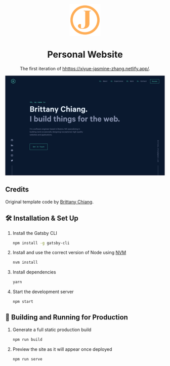 <div align="center">
  <img alt="Logo" src="https://raw.githubusercontent.com/JasmineZhangxyz/website-v1/main/src/images/logo.png" width="100" />
</div>
<h1 align="center">
  Personal Website
</h1>
<p align="center">
  The first iteration of <a href="https://xiyue-jasmine-zhang.netlify.app/" target="_blank">hhttps://xiyue-jasmine-zhang.netlify.app/</a>.
</p>

![demo](https://raw.githubusercontent.com/JasmineZhangxyz/website-v1/main/src/images/demo.png)

## Credits

Original template code by [Brittany Chiang](https://github.com/bchiang7/v4).

## 🛠 Installation & Set Up

1. Install the Gatsby CLI

   ```sh
   npm install -g gatsby-cli
   ```

2. Install and use the correct version of Node using [NVM](https://github.com/nvm-sh/nvm)

   ```sh
   nvm install
   ```

3. Install dependencies

   ```sh
   yarn
   ```

4. Start the development server

   ```sh
   npm start
   ```

## 🚀 Building and Running for Production

1. Generate a full static production build

   ```sh
   npm run build
   ```

1. Preview the site as it will appear once deployed

   ```sh
   npm run serve
   ```